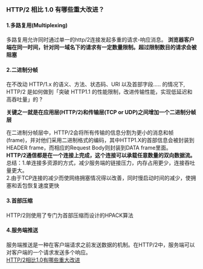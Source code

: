 ### HTTP/2 相比 1.0 有哪些重大改进？  
#### 1.多路复用(Multiplexing)  
多路复用允许同时通过单一的http/2连接发起多重的请求-响应消息。
**浏览器客户端在同一时间，针对同一域名下的请求有一定数量限制。超过限制数目的请求会被阻塞**
#### 2.二进制分帧
在不改动 HTTP/1.x 的语义、方法、状态码、URI 以及首部字段….. 的情况下, HTTP/2 是如何做到「突破 HTTP1.1 的性能限制，改进传输性能，实现低延迟和高吞吐量」的 ?

**关键之一就是在应用层(HTTP/2)和传输层(TCP or UDP)之间增加一个二进制分帧层**  

在二进制分帧层中，HTTP/2会将所有传输的信息分割为更小的消息和帧(frame)，并对他们采用二进制格式的编码，其中HTTP1.X的首部信息会被封装到HEADER frame，而相应的Request Body则封装到DATA frame里面。  
**HTTP/2通信都是在一个连接上完成，这个连接可以承载任意数量的双向数据流。**  
总结：1.单连接多资源的方式，减少服务端的链接压力，内存占用更少，连接吞吐量更大。  
2.由于TCP连接的减少而使网络拥塞情况得以改善，同时慢启动时间的减少，使拥塞和丢包恢复速度更快  
#### 3.首部压缩
HTTP/2则使用了专门为首部压缩而设计的HPACK算法
#### 4.服务端推送
服务端推送是一种在客户端请求之前发送数据的机制。在HTTP/2中，服务端可以对客户端的一个请求发送多个响应。  
[HTTP/2相比1.0有哪些重大改进](https://www.zhihu.com/question/34074946)